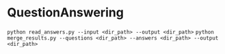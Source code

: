 # QuestionAnswering

`python read_answers.py --input <dir_path> --output <dir_path>`
`python merge_results.py --questions <dir_path> --answers <dir_path> --output <dir_path>`